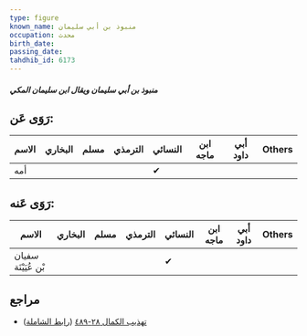```yaml
---
type: figure
known_name: منبوذ بن أبي سليمان
occupation: محدث
birth_date:
passing_date:
tahdhib_id: 6173
---
```

##### منبوذ بن أبي سليمان ويقال ابن سليمان المكي

## رَوَى عَن:
| الاسم | البخاري | مسلم | الترمذي | النسائي | ابن ماجه | أبي داود | Others |
| ----- | ------- | ---- | ------- | ------- | -------- | -------- | ------ |
| أمه   |         |      |         | ✔       |          |          |        |
## رَوَى عَنه:
| الاسم               | البخاري | مسلم | الترمذي | النسائي | ابن ماجه | أبي داود | Others |
| ------------------- | ------- | ---- | ------- | ------- | -------- | -------- | ------ |
| سفيان بْن عُيَيْنَة |         |      |         | ✔       |          |          |        |
## مراجع
- [تهذيب الكمال ٢٨-٤٨٩](obsidian://open?vault=Tahdhib-al-Kamal&file=Figures/٦١٧٣-منبوذ%20بن%20أبي%20سليمان%20ويقال%20ابن%20سليمان%20المكي) ([رابط الشاملة](https://shamela.ws/book/3722/15464))